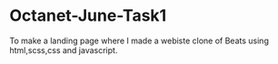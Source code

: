 # Octanet-June-Task1

To make a landing page where I made a webiste clone of Beats using html,scss,css and javascript.

